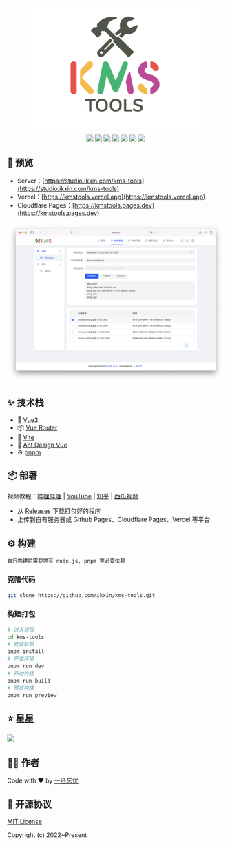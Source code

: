 <p align="center">
    <img width="400" src="./src/assets/icons/logo-readme.svg">
</p>

<div align="center">

[![](https://flat.badgen.net/github/release/ikxin/kms-tools)](https://github.com/ikxin/kms-tools/releases)
[![](https://flat.badgen.net/github/stars/ikxin/kms-tools)](https://github.com/ikxin/kms-tools/stargazers)
[![](https://flat.badgen.net/github/forks/ikxin/kms-tools)](https://github.com/ikxin/kms-tools/network/members)
[![](https://flat.badgen.net/github/commits/ikxin/kms-tools)](https://github.com/ikxin/kms-tools/commits)
[![](https://flat.badgen.net/github/issues/ikxin/kms-tools)](https://github.com/ikxin/kms-tools/issues)
[![](https://flat.badgen.net/github/watchers/ikxin/kms-tools)](https://github.com/ikxin/kms-tools/watchers)
[![](https://flat.badgen.net/github/license/ikxin/kms-tools)](https://github.com/ikxin/kms-tools/blob/master/LICENSE)

</div>

## 📸 预览

- Server：[https://studio.ikxin.com/kms-tools](https://studio.ikxin.com/kms-tools)
- Vercel：[https://kmstools.vercel.app](https://kmstools.vercel.app)
- Cloudflare Pages：[https://kmstools.pages.dev](https://kmstools.pages.dev)

![](./src/assets/images/preview.png)

## ✨ 技术栈

- 🌈 [Vue3](https://github.com/vuejs/core)
- 📦 [Vue Router](https://github.com/vuejs/vue-router)
- 🚀 [Vite](https://github.com/vitejs/vite)
- 🎨 [Ant Design Vue](https://github.com/vueComponent/ant-design-vue)
- ⚙️ [pnpm](https://github.com/pnpm/pnpm)

## 📦 部署

视频教程：[哔哩哔哩](https://www.bilibili.com/video/BV1SF411K7bq) |
[YouTube](https://youtu.be/-Qu5A5Y5New) |
[知乎](https://www.zhihu.com/zvideo/1533447796237168640) |
[西瓜视频](https://www.ixigua.com/7122706847584223751)

- 从 [Releases](https://github.com/ikxin/kms-tools/releases) 下载打包好的程序
- 上传到自有服务器或 Github Pages、Cloudflare Pages、Vercel 等平台

## ⚙️ 构建

```
自行构建前需要拥有 node.js, pnpm 等必要依赖
```

### 克隆代码

```bash
git clone https://github.com/ikxin/kms-tools.git
```

### 构建打包

```bash
# 进入项目
cd kms-tools
# 安装依赖
pnpm install
# 开发环境
pnpm run dev
# 开始构建
pnpm run build
# 预览构建
pnpm run preview
```

## ⭐ 星星

![](https://starchart.cc/ikxin/kms-tools.svg)

## 🧑‍💻 作者

Code with ❤️ by [一纸忘忧](https://www.ikxin.com '一纸忘忧')

## 📜 开源协议

[MIT License](./LICENSE 'MIT License')

Copyright (c) 2022~Present

